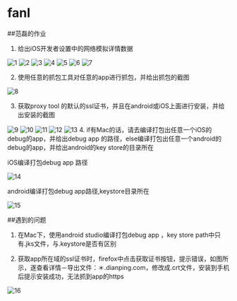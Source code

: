 # fanl
##范磊的作业
1. 给出iOS开发者设置中的网络模拟详情数据

![1](https://raw.githubusercontent.com/Test-Seven/fanl/master/images/thumb_IMG_0447_1024.jpg)
![2](https://raw.githubusercontent.com/Test-Seven/fanl/master/images/thumb_IMG_0448_1024.jpg)
![3](https://raw.githubusercontent.com/Test-Seven/fanl/master/images/thumb_IMG_0449_1024.jpg)
![4](https://raw.githubusercontent.com/Test-Seven/fanl/master/images/thumb_IMG_0450_1024.jpg)
![5](https://raw.githubusercontent.com/Test-Seven/fanl/master/images/thumb_IMG_0451_1024.jpg)
![6](https://raw.githubusercontent.com/Test-Seven/fanl/master/images/thumb_IMG_0452_1024.jpg)
![7](https://raw.githubusercontent.com/Test-Seven/fanl/master/images/thumb_IMG_0454_1024.jpg)

2. 使用任意的抓包工具对任意的app进行抓包，并给出抓包的截图

![8](https://raw.githubusercontent.com/Test-Seven/fanl/master/images/抓包-jd-test.tiff)

3. 获取proxy tool 的默认的ssl证书，并且在android或iOS上面进行安装，并给出安装的截图

![9](https://raw.githubusercontent.com/Test-Seven/fanl/master/images/charles-ssl-crt.tiff)
![10](https://raw.githubusercontent.com/Test-Seven/fanl/master/images/JD-ssl.tiff)
![11](https://github.com/Test-Seven/fanl/blob/master/images/Screenshot_2016-03-04-22-13-33.png)
![12](https://github.com/Test-Seven/fanl/blob/master/images/Screenshot_2016-03-04-22-13-59.png)
![13](https://github.com/Test-Seven/fanl/blob/master/images/Screenshot_2016-03-04-23-30-01.png)
4. if有Mac的话，请去编译打包出任意一个iOS的debug的app，并给出debug app 的路径，else编译打包出任意一个android的debug的app，并给出android的key store的目录所在

iOS编译打包debug app 路径

![14](https://raw.githubusercontent.com/Test-Seven/fanl/master/images/iOSdebugapp路径.tiff)

android编译打包debug app路径,keystore目录所在

![15](https://raw.githubusercontent.com/Test-Seven/fanl/master/images/jks目录.tiff)

##遇到的问题

1. 在Mac下，使用android studio编译打包debug app ，key store path中只有.jks文件，与.keystore是否有区别


2. 获取app所在域的ssl证书时，firefox中点击获取证书按钮，提示错误，如图所示，遂查看详情－导出文件：＊.dianping.com，修改成.crt文件，安装到手机后提示安装成功，无法抓到app的https

![16](https://raw.githubusercontent.com/Test-Seven/fanl/master/images/获取证书报错.tiff)




